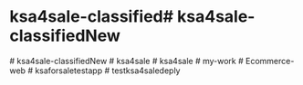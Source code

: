 # ksa4sale-classified#   k s a 4 s a l e - c l a s s i f i e d N e w  
 #   k s a 4 s a l e - c l a s s i f i e d N e w  
 #   k s a 4 s a l e  
 #   k s a 4 s a l e  
 #   m y - w o r k  
 #   E c o m m e r c e - w e b  
 #   k s a f o r s a l e t e s t a p p  
 #   t e s t k s a 4 s a l e d e p l y  
 